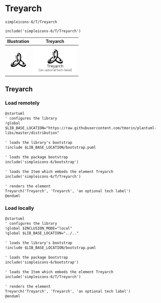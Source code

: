 # Treyarch


```text
simpleicons-6/T/Treyarch
```

```text
include('simpleicons-6/T/Treyarch')
```



| Illustration | Treyarch |
| :---: | :---: |
| ![illustration for Illustration](../../simpleicons-6/T/Treyarch.png) | ![illustration for Treyarch](../../simpleicons-6/T/Treyarch.Local.png) |




## Treyarch

### Load remotely
```plantuml
@startuml
' configures the library
!global $LIB_BASE_LOCATION="https://raw.githubusercontent.com/tmorin/plantuml-libs/master/distribution"

' loads the library's bootstrap
!include $LIB_BASE_LOCATION/bootstrap.puml

' loads the package bootstrap
include('simpleicons-6/bootstrap')

' loads the Item which embeds the element Treyarch
include('simpleicons-6/T/Treyarch')

' renders the element
Treyarch('Treyarch', 'Treyarch', 'an optional tech label')
@enduml
```

### Load locally
```plantuml
@startuml
' configures the library
!global $INCLUSION_MODE="local"
!global $LIB_BASE_LOCATION="../.."

' loads the library's bootstrap
!include $LIB_BASE_LOCATION/bootstrap.puml

' loads the package bootstrap
include('simpleicons-6/bootstrap')

' loads the Item which embeds the element Treyarch
include('simpleicons-6/T/Treyarch')

' renders the element
Treyarch('Treyarch', 'Treyarch', 'an optional tech label')
@enduml
```

